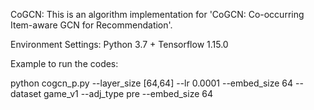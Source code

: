 CoGCN:
This is an algorithm implementation for 'CoGCN: Co-occurring Item-aware GCN for Recommendation'.

Environment Settings:
Python 3.7 + Tensorflow 1.15.0

Example to run the codes:

python cogcn_p.py --layer_size [64,64] --lr 0.0001 --embed_size 64 --dataset game_v1 --adj_type pre --embed_size 64

